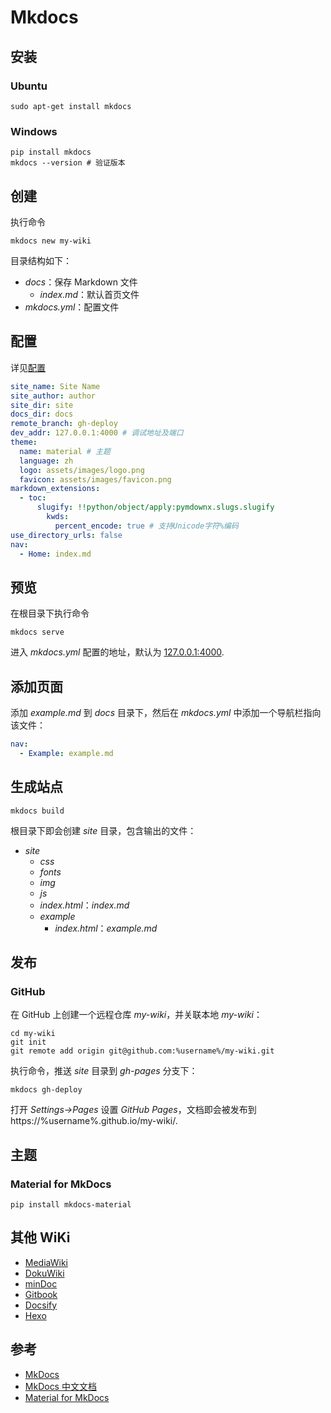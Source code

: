 # Mkdocs

## 安装

### Ubuntu

```shell
sudo apt-get install mkdocs
```

### Windows

```shell
pip install mkdocs
mkdocs --version # 验证版本
```

## 创建

执行命令

```shell
mkdocs new my-wiki
```

目录结构如下：

- _docs_：保存 Markdown 文件
  - _index.md_：默认首页文件
- _mkdocs.yml_：配置文件

## 配置

详见[配置](https://www.mkdocs.org/user-guide/configuration/)

```yaml title="mkdocs.yml"
site_name: Site Name
site_author: author
site_dir: site
docs_dir: docs
remote_branch: gh-deploy
dev_addr: 127.0.0.1:4000 # 调试地址及端口
theme:
  name: material # 主题
  language: zh
  logo: assets/images/logo.png
  favicon: assets/images/favicon.png
markdown_extensions:
  - toc:
      slugify: !!python/object/apply:pymdownx.slugs.slugify
        kwds:
          percent_encode: true # 支持Unicode字符%编码
use_directory_urls: false
nav:
  - Home: index.md
```

## 预览

在根目录下执行命令

```shell
mkdocs serve
```

进入 _mkdocs.yml_ 配置的地址，默认为 [127.0.0.1:4000](http://127.0.0.1:4000).

## 添加页面

添加 _example.md_ 到 _docs_ 目录下，然后在 _mkdocs.yml_ 中添加一个导航栏指向该文件：

```yaml
nav:
  - Example: example.md
```

## 生成站点

```shell
mkdocs build
```

根目录下即会创建 _site_ 目录，包含输出的文件：

- _site_
  - _css_
  - _fonts_
  - _img_
  - _js_
  - _index.html_：_index.md_
  - _example_
    - _index.html_：_example.md_

## 发布

### GitHub

在 GitHub 上创建一个远程仓库 _my-wiki_，并关联本地 _my-wiki_：

```shell
cd my-wiki
git init
git remote add origin git@github.com:%username%/my-wiki.git
```

执行命令，推送 _site_ 目录到 _gh-pages_ 分支下：

```shell
mkdocs gh-deploy
```

打开 _Settings->Pages_ 设置 _GitHub Pages_，文档即会被发布到 https://%username%.github.io/my-wiki/.

## 主题

### Material for MkDocs

```shell
pip install mkdocs-material
```

## 其他 WiKi

- [MediaWiki](https://www.mediawiki.org/wiki/MediaWiki)
- [DokuWiki](https://www.dokuwiki.org/dokuwiki)
- [minDoc](https://github.com/lifei6671/mindoc)
- [Gitbook](https://www.gitbook.com/)
- [Docsify](https://docsify.js.org/)
- [Hexo](https://hexo.io/)

## 参考

- [MkDocs](https://www.mkdocs.org/)
- [MkDocs 中文文档](https://markdown-docs-zh.readthedocs.io/zh_CN/latest/)
- [Material for MkDocs](https://squidfunk.github.io/mkdocs-material/getting-started/)
